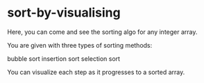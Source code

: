# sort-by-visualising

Here, you can come and see the sorting algo for any integer array.

You are given with three types of sorting methods:

bubble sort
insertion sort
selection sort


You can visualize each step as it progresses to a sorted array.

